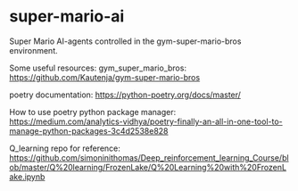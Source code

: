 # super-mario-ai
Super Mario AI-agents controlled in the gym-super-mario-bros environment.

Some useful resources:
gym_super_mario_bros:
https://github.com/Kautenja/gym-super-mario-bros

poetry documentation:
https://python-poetry.org/docs/master/

How to use poetry python package manager: 
https://medium.com/analytics-vidhya/poetry-finally-an-all-in-one-tool-to-manage-python-packages-3c4d2538e828

Q_learning repo for reference:
https://github.com/simoninithomas/Deep_reinforcement_learning_Course/blob/master/Q%20learning/FrozenLake/Q%20Learning%20with%20FrozenLake.ipynb

